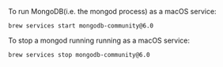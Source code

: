 To run MongoDB(i.e. the mongod process) as a macOS service:

	brew services start mongodb-community@6.0

To stop a mongod running running as a macOS service:

	brew services stop mongodb-community@6.0


